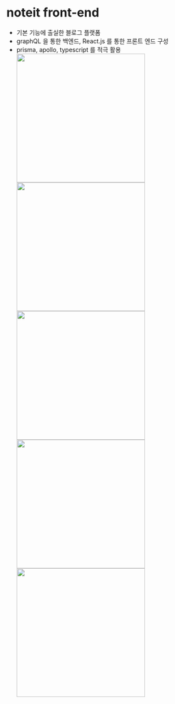 # noteit front-end

- 기본 기능에 출실한 블로그 플랫폼
- graphQL 을 통한 백엔드, React.js 를 통한 프론트 엔드 구성
- prisma, apollo, typescript 를 적극 활용
    <div>
    <img width="300" src="https://user-images.githubusercontent.com/43926614/68525948-14219680-031a-11ea-884e-a4f80f2e22de.png">
    <img width="300" src="https://user-images.githubusercontent.com/43926614/68525950-1b48a480-031a-11ea-9486-1a57bb98b7e2.png">
    <img width="300" src="https://user-images.githubusercontent.com/43926614/68525952-23a0df80-031a-11ea-83c1-3f3452b5f033.png">
    <img width="300" src="https://user-images.githubusercontent.com/43926614/68525962-3a473680-031a-11ea-8c3c-30336f48491e.png">
    <img width="300" src="https://user-images.githubusercontent.com/43926614/68525966-43380800-031a-11ea-8286-4dcc60a0290d.png">

</div>
